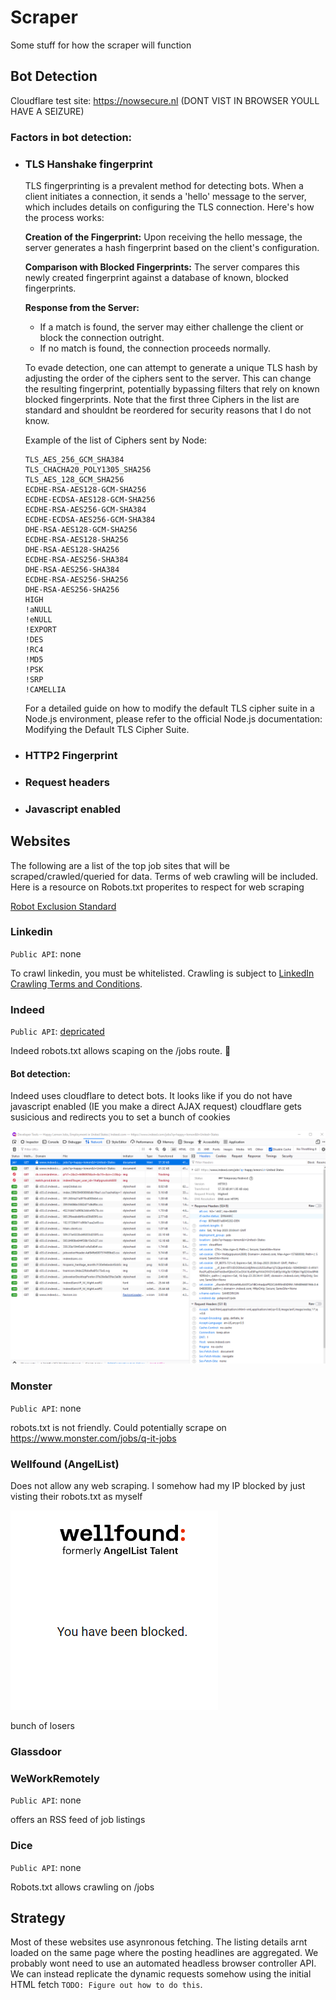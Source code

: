 # Scraper

Some stuff for how the scraper will function 

## Bot Detection

Cloudflare test site: https://nowsecure.nl
(DONT VIST IN BROWSER YOULL HAVE A SEIZURE)

### Factors in bot detection:

- ### TLS Hanshake fingerprint
    
  TLS fingerprinting is a prevalent method for detecting bots. When a client initiates a connection, it sends a 'hello' message to the server, which includes details on configuring the TLS connection. Here's how the process works:

  **Creation of the Fingerprint:** Upon receiving the hello message, the server generates a hash fingerprint based on the client's configuration.

  **Comparison with Blocked Fingerprints:** The server compares this newly created fingerprint against a database of known, blocked fingerprints.

  **Response from the Server:**

  - If a match is found, the server may either challenge the client or block the connection outright.
  - If no match is found, the connection proceeds normally.

  To evade detection, one can attempt to generate a unique TLS hash by adjusting the order of the ciphers sent to the server. This can change the resulting fingerprint, potentially bypassing filters that rely on known blocked fingerprints. Note that the first three Ciphers in the list are standard and shouldnt be reordered for security reasons that I do not know.

  Example of the list of Ciphers sent by Node:

  ```
  TLS_AES_256_GCM_SHA384
  TLS_CHACHA20_POLY1305_SHA256
  TLS_AES_128_GCM_SHA256
  ECDHE-RSA-AES128-GCM-SHA256
  ECDHE-ECDSA-AES128-GCM-SHA256
  ECDHE-RSA-AES256-GCM-SHA384
  ECDHE-ECDSA-AES256-GCM-SHA384
  DHE-RSA-AES128-GCM-SHA256
  ECDHE-RSA-AES128-SHA256
  DHE-RSA-AES128-SHA256
  ECDHE-RSA-AES256-SHA384
  DHE-RSA-AES256-SHA384
  ECDHE-RSA-AES256-SHA256
  DHE-RSA-AES256-SHA256
  HIGH
  !aNULL
  !eNULL
  !EXPORT
  !DES
  !RC4
  !MD5
  !PSK
  !SRP
  !CAMELLIA 
  ```

  For a detailed guide on how to modify the default TLS cipher suite in a Node.js environment, please refer to the official Node.js documentation: Modifying the Default TLS Cipher Suite.


- ### HTTP2 Fingerprint
- ### Request headers 
- ### Javascript enabled




## Websites

The following are a list of the top job sites that will be scraped/crawled/queried for data. Terms of web crawling will be included. Here is a resource on Robots.txt properites to respect for web scraping

[Robot Exclusion Standard](https://www.robotstxt.org/orig.html)

### Linkedin

`Public API`: none <br />

To crawl linkedin, you must be whitelisted. Crawling is subject to [LinkedIn Crawling Terms and Conditions](https://www.linkedin.com/legal/crawling-terms).

### Indeed

`Public API`: [depricated](https://developer.indeed.com/docs/publisher-jobs/job-search) <br />

Indeed robots.txt allows scaping on the /jobs route. 🥳

#### Bot detection: 
  Indeed uses cloudflare to detect bots. It looks like if you do not have javascript enabled (IE you make a direct AJAX request) cloudflare gets susicious and redirects you to set a bunch of cookies 

  ![Alt text](image.png)
### Monster

`Public API`: none <br />

robots.txt is not friendly. Could potentially scrape on https://www.monster.com/jobs/q-it-jobs

### Wellfound (AngelList)

Does not allow any web scraping. I somehow had my IP blocked by just visting their robots.txt as myself 

![Alt text](img/image.png)

bunch of losers

### Glassdoor

### WeWorkRemotely

`Public API`: none <br />

offers an RSS feed of job listings

### Dice

`Public API`: none <br />

Robots.txt allows crawling on /jobs

## Strategy

Most of these websites use asynronous fetching. The listing details arnt loaded on the same page where the posting headlines are aggregated. We probably wont need to use an automated headless browser controller API. We can instead replicate the dynamic requests somehow using the initial HTML fetch `TODO: Figure out how to do this`.